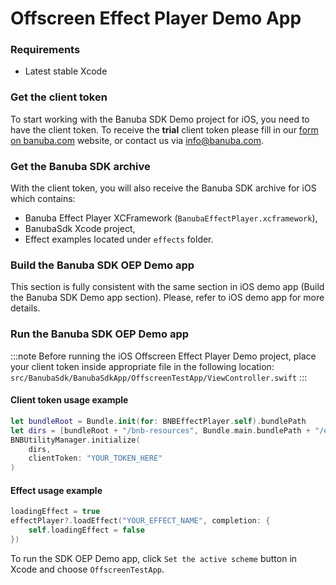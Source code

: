 # Offscreen Effect Player Demo App

### Requirements

* Latest stable Xcode

### Get the client token

To start working with the Banuba SDK Demo project for iOS, you need to have the client token. To receive the **trial** client token please fill in our [form on banuba.com](https://www.banuba.com/face-filters-sdk) website, or contact us via [info@banuba.com](mailto:info@banuba.com).

### Get the Banuba SDK archive

With the client token, you will also receive the Banuba SDK archive for iOS which contains:

* Banuba Effect Player XCFramework (`BanubaEffectPlayer.xcframework`),
* BanubaSdk Xcode project,
* Effect examples located under `effects` folder.

### Build the Banuba SDK OEP Demo app

This section is fully consistent with the same section in iOS demo app (Build the Banuba SDK Demo app section). Please, refer to iOS demo app for more details.

### Run the Banuba SDK OEP Demo app

:::note Before running the iOS Offscreen Effect Player Demo project, place your client token inside appropriate file in the following location:\
`src/BanubaSdk/BanubaSdkApp/OffscreenTestApp/ViewController.swift` :::

#### Client token usage example

```swift
let bundleRoot = Bundle.init(for: BNBEffectPlayer.self).bundlePath
let dirs = [bundleRoot + "/bnb-resources", Bundle.main.bundlePath + "/effects"]
BNBUtilityManager.initialize(
    dirs,
    clientToken: "YOUR_TOKEN_HERE"
)
```

#### Effect usage example

```swift
loadingEffect = true
effectPlayer?.loadEffect("YOUR_EFFECT_NAME", completion: {
    self.loadingEffect = false
})
```

To run the SDK OEP Demo app, click `Set the active scheme` button in Xcode and choose `OffscreenTestApp`.
